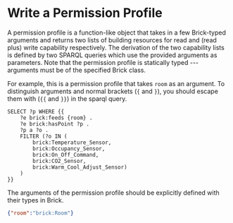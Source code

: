 # Write a Permission Profile

A permission profile is a function-like object that takes in a few Brick-typed arguments and returns two lists of building resources for read and (read plus) write capability respectively.
The derivation of the two capability lists is defined by two SPARQL queries which use the provided arguments as parameters.
Note that the permission profile is statically typed --- arguments must be of the specified Brick class.

For example, this is a permission profile that takes `room` as an argument. 
To distinguish arguments and normal brackets (`{` and `}`), you should escape them with (`{{` and `}}`) in the sparql query.

```sparql
SELECT ?p WHERE {{ 
    ?e brick:feeds {room} . 
    ?e brick:hasPoint ?p . 
    ?p a ?o . 
    FILTER (?o IN (
        brick:Temperature_Sensor, 
        brick:Occupancy_Sensor, 
        brick:On_Off_Command, 
        brick:CO2_Sensor, 
        brick:Warm_Cool_Adjust_Sensor)
    ) 
}}
```

The arguments of the permission profile should be explicitly defined with their types in Brick.

```json
{"room":"brick:Room"}
```
